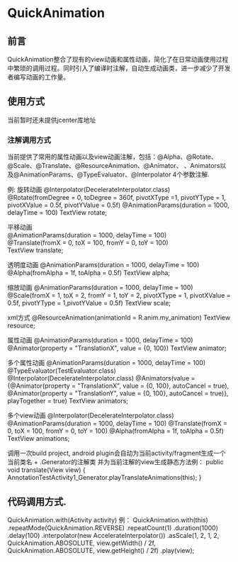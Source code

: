 # QuickAnimation
## 前言
QuickAnimation整合了现有的view动画和属性动画，简化了在日常动画使用过程中繁琐的调用过程。同时引入了编译时注解，自动生成动画类，进一步减少了开发者编写动画的工作量。
## 使用方式
当前暂时还未提供jcenter库地址
### 注解调用方式
当前提供了常用的属性动画以及view动画注解，包括：@Alpha、@Rotate、@Scale、@Translate、@ResourceAnimation、@Animator、
、Animators以及@AnimationParams、@TypeEvaluator、@Interpolator 4个参数注解.

例:
旋转动画
@Interpolator(DecelerateInterpolator.class)
@Rotate(fromDegree = 0, toDegree = 360f, pivotXType =1, pivotYType = 1, pivotXValue = 0.5f, pivotYValue = 0.5f)
@AnimationParams(duration = 1000, delayTime = 100)
TextView rotate;

平移动画   
@AnimationParams(duration = 1000, delayTime = 100)  
@Translate(fromX = 0, toX = 100, fromY = 0, toY = 100)  
TextView translate;

透明度动画
@AnimationParams(duration = 1000, delayTime = 100)
@Alpha(fromAlpha = 1f, toAlpha = 0.5f)
TextView alpha;

缩放动画
@AnimationParams(duration = 1000, delayTime = 100)
@Scale(fromX = 1, toX = 2, fromY = 1, toY = 2, pivotXType = 1, pivotXValue = 0.5f, pivotYType = 1,pivotYValue = 0.5f)
TextView scale;

xml方式
@ResourceAnimation(animationId = R.anim.my_animation)
TextView resource;

属性动画
@AnimationParams(duration = 1000, delayTime = 100)
@Animator(property = "TranslationX", value = {0, 100})
TextView animator;

多个属性动画
@AnimationParams(duration = 1000, delayTime = 100)
@TypeEvaluator(TestEvaluator.class)
@Interpolator(DecelerateInterpolator.class)
@Animators(value = {@Animator(property = "TranslationX", value = {0, 100}, autoCancel = true),
            @Animator(property = "TranslationY", value = {0, 100}, autoCancel = true)}, playTogether = true)
TextView animators;

多个view动画
@Interpolator(DecelerateInterpolator.class)
@AnimationParams(duration = 1000, delayTime = 100)
@Translate(fromX = 0, toX = 100, fromY = 0, toY = 100)
@Alpha(fromAlpha = 1f, toAlpha = 0.5f)
TextView animations;

调用一次build  project, android plugin会自动为当前activity/fragment生成一个当前类名 + .Generator的注解类
并为当前注解的view生成静态方法例：
public void translate(View view) {
        AnnotationTestActivity1_Generator.playTranslateAnimations(this);
}

## 代码调用方式.
QuickAnimation.with(Activity activity)
例：
QuickAnimation.with(this)
                .repeatMode(QuickAnimation.REVERSE)
                .repeatCount(1)
                .duration(1000)
                .delay(100)
                .interpolator(new AccelerateInterpolator())
                .asScale(1, 2, 1, 2, QuickAnimation.ABOSOLUTE, view.getWidth() / 2f, QuickAnimation.ABOSOLUTE, view.getHeight() / 2f)
                .play(view);


